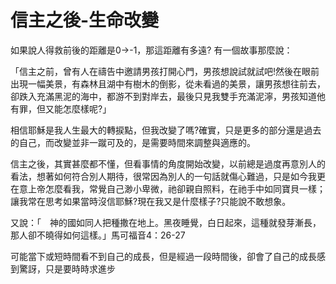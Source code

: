 # 信主之後-生命改變

如果說人得救前後的距離是0→-1，那這距離有多遠?
有一個故事那麼說：

「信主之前，曾有人在禱告中邀請男孩打開心門，男孩想說試就試吧!然後在眼前出現一幅美景，有森林且湖中有樹木的倒影，從未看過的美景，讓男孩想往前去，卻跌入充滿黑泥的海中，都游不到對岸去，最後只見我雙手充滿泥濘，男孩知道他有罪，但又能怎麼樣呢?」

相信耶穌是我人生最大的轉捩點，但我改變了嗎?確實，只是更多的部分還是過去的自己，而改變並非一蹴可及的，是需要時間來調整與適應的。

信主之後，其實甚麼都不懂，但看事情的角度開始改變，以前總是過度再意別人的看法，想著如何符合別人期待，很常因為別人的一句話就傷心難過，只是如今我更在意上帝怎麼看我，常覺自己渺小卑微，祂卻親自照料，在祂手中如同寶貝一樣；讓我常在思考如果當時沒信耶穌?現在我又是什麼樣子?只能說不敢想象。

又說：「　神的國如同人把種撒在地上。黑夜睡覺，白日起來，這種就發芽漸長，那人卻不曉得如何這樣。」馬可福音4：26-27

可能當下或短時間看不到自己的成長，但是經過一段時間後，卻會了自己的成長感到驚訝，只是要時時求進步